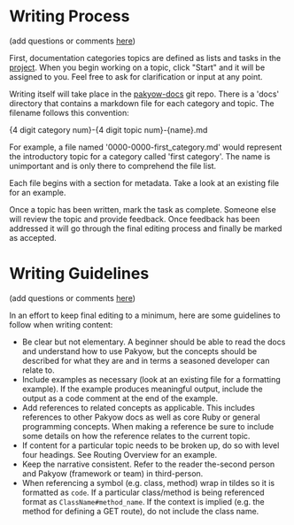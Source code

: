 # Writing Process

(add questions or comments [here](http://alpha.lifecycleapp.com/projects/12/discussions/87))

First, documentation categories topics are defined as lists and tasks in the [project](http://alpha.lifecycleapp.com/projects/12/tasks). When you begin working on a topic, click "Start" and it will be assigned to you. Feel free to ask for clarification or input at any point.

Writing itself will take place in the [pakyow-docs](https://github.com/metabahn/pakyow-docs) git repo. There is a 'docs' directory that contains a markdown file for each category and topic. The filename follows this convention:

{4 digit category num}-{4 digit topic num}-{name}.md

For example, a file named '0000-0000-first_category.md' would represent the introductory topic for a category called 'first category'. The name is unimportant and is only there to comprehend the file list.

Each file begins with a section for metadata. Take a look at an existing file for an example.

Once a topic has been written, mark the task as complete. Someone else will review the topic and provide feedback. Once feedback has been addressed it will go through the final editing process and finally be marked as accepted.

# Writing Guidelines

(add questions or comments [here](http://alpha.lifecycleapp.com/projects/12/discussions/90))

In an effort to keep final editing to a minimum, here are some guidelines to follow when writing content:

  - Be clear but not elementary. A beginner should be able to read the docs and understand how to use Pakyow, but the concepts should be described for what they are and in terms a seasoned developer can relate to.
  - Include examples as necessary (look at an existing file for a formatting example). If the example produces meaningful output, include the output as a code comment at the end of the example.
  - Add references to related concepts as applicable. This includes references to other Pakyow docs as well as core Ruby or general programming concepts. When making a reference be sure to include some details on how the reference relates to the current topic.
  - If content for a particular topic needs to be broken up, do so with level four headings. See Routing Overview for an example.
  - Keep the narrative consistent. Refer to the reader the-second person and Pakyow (framework or team) in third-person.
  - When referencing a symbol (e.g. class, method) wrap in tildes so it is formatted as `code`. If a particular class/method is being referenced format as `ClassName#method_name`. If the context is implied (e.g. the method for defining a GET route), do not include the class name.
